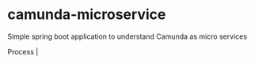 # camunda-microservice
Simple spring boot application to understand Camunda as micro services


Process 
|[](images/process.png)

